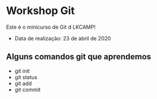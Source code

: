 # Workshop Git

Este é o minicurso de Git d LKCAMP!

* Data de realização: 23 de abril de 2020

## Alguns comandos git que aprendemos

* git init
* git status
* git add
* git commit
